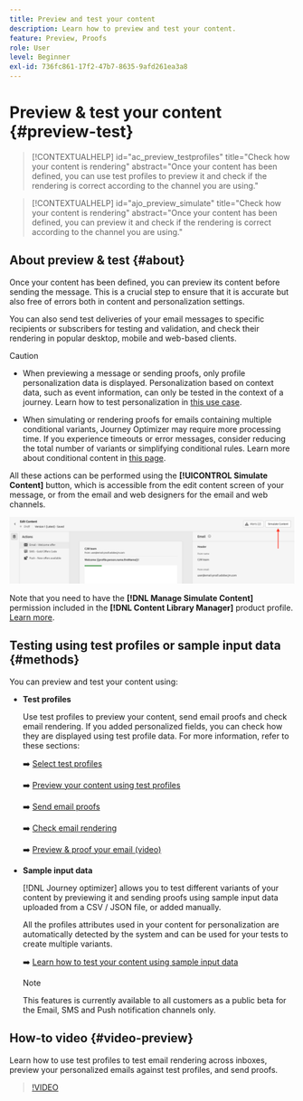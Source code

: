 ```yaml
---
title: Preview and test your content
description: Learn how to preview and test your content.
feature: Preview, Proofs
role: User
level: Beginner
exl-id: 736fc861-17f2-47b7-8635-9afd261ea3a8
---
```

# Preview & test your content {#preview-test}

>[!CONTEXTUALHELP]
>id="ac_preview_testprofiles"
>title="Check how your content is rendering"
>abstract="Once your content has been defined, you can use test profiles to preview it and check if the rendering is correct according to the channel you are using."

>[!CONTEXTUALHELP]
>id="ajo_preview_simulate"
>title="Check how your content is rendering"
>abstract="Once your content has been defined, you can preview it and check if the rendering is correct according to the channel you are using."

## About preview & test {#about}

Once your content has been defined, you can preview its content before sending the message. This is a crucial step to ensure that it is accurate but also free of errors both in content and personalization settings.

You can also send test deliveries of your email messages to specific recipients or subscribers for testing and validation, and check their rendering in popular desktop, mobile and web-based clients.

>[!CAUTION]
>
>* When previewing a message or sending proofs, only profile personalization data is displayed. Personalization based on context data, such as event information, can only be tested in the context of a journey. Learn how to test personalization in [this use case](../personalization/personalization-use-case.md).
>
>* When simulating or rendering proofs for emails containing multiple conditional variants, Journey Optimizer may require more processing time. If you experience timeouts or error messages, consider reducing the total number of variants or simplifying conditional rules. Learn more about conditional content in [this page](../personalization/dynamic-content.md).

All these actions can be performed using the **[!UICONTROL Simulate Content]** button, which is accessible from the edit content screen of your message, or from the email and web designers for the email and web channels.

![](../email/assets/email-preview-button.png)

Note that you need to have the **[!DNL Manage Simulate Content]** permission included in the **[!DNL Content Library Manager]** product profile. [Learn more](../administration/ootb-product-profiles.md#content-library-manager).

## Testing using test profiles or sample input data {#methods}

You can preview and test your content using:

* **Test profiles**

    Use test profiles to preview your content, send email proofs and check email rendering. If you added personalized fields, you can check how they are displayed using test profile data. For more information, refer to these sections:

    ➡️ [Select test profiles](test-profiles.md)

    ➡️ [Preview your content using test profiles](preview.md)

    ➡️ [Send email proofs](proofs.md)

    ➡️ [Check email rendering](rendering.md)

    ➡️ [Preview & proof your email (video)](#video-preview)

* **Sample input data**
    
    [!DNL Journey optimizer] allows you to test different variants of your content by previewing it and sending proofs using sample input data uploaded from a CSV / JSON file, or added manually.

    All the profiles attributes used in your content for personalization are automatically detected by the system and can be used for your tests to create multiple variants.

    ➡️ [Learn how to test your content using sample input data](../test-approve/simulate-sample-input.md)

    >[!NOTE]
    >
    >This features is currently available to all customers as a public beta for the Email, SMS and Push notification channels only.

## How-to video {#video-preview}

Learn how to use test profiles to test email rendering across inboxes, preview your personalized emails against test profiles, and send proofs.

>[!VIDEO](https://video.tv.adobe.com/v/3425026?quality=12)
